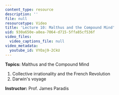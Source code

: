 ```yaml
---
content_type: resource
description: ''
file: null
resourcetype: Video
title: 'Lecture 10: Malthus and the Compound Mind'
uid: 930a650e-a8ea-7064-d715-5ffa85cf536f
video_files:
  video_captions_file: null
video_metadata:
  youtube_id: VYOaj9-2CkU
---
```


**Topics:** Malthus and the Compound Mind

1.  Collective irrationality and the French Revolution
2.  Darwin's voyage

**Instructor:** Prof. James Paradis